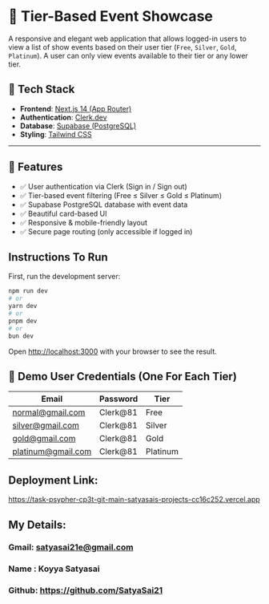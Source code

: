 
# 🎉 Tier-Based Event Showcase

A responsive and elegant web application that allows logged-in users to view a list of show events based on their user tier (`Free`, `Silver`, `Gold`, `Platinum`). A user can only view events available to their tier or any lower tier.

## 🚀 Tech Stack

- **Frontend**: [Next.js 14 (App Router)](https://nextjs.org/docs/app)
- **Authentication**: [Clerk.dev](https://clerk.dev)
- **Database**: [Supabase (PostgreSQL)](https://supabase.com/)
- **Styling**: [Tailwind CSS](https://tailwindcss.com/)

---

## 🔐 Features

- ✅ User authentication via Clerk (Sign in / Sign out)
- ✅ Tier-based event filtering (Free ≤ Silver ≤ Gold ≤ Platinum)
- ✅ Supabase PostgreSQL database with event data
- ✅ Beautiful card-based UI
- ✅ Responsive & mobile-friendly layout
- ✅ Secure page routing (only accessible if logged in)


## Instructions To Run
First, run the development server:

```bash
npm run dev
# or
yarn dev
# or
pnpm dev
# or
bun dev
```

Open [http://localhost:3000](http://localhost:3000) with your browser to see the result.

## 🧪 Demo User Credentials (One For Each Tier)

| Email                 | Password    | Tier     |
|-----------------------|-------------|----------|
| normal@gmail.com      | Clerk@81    | Free     |
| silver@gmail.com      | Clerk@81    | Silver   |
| gold@gmail.com        | Clerk@81    | Gold     |
| platinum@gmail.com    | Clerk@81    | Platinum |


## Deployment Link:
https://task-psypher-cp3t-git-main-satyasais-projects-cc16c252.vercel.app

## My Details: 
### Gmail: satyasai21e@gmail.com
### Name : Koyya Satyasai
### Github: https://github.com/SatyaSai21
